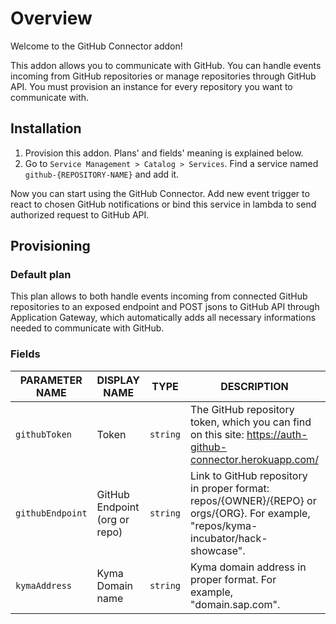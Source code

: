# Overview

Welcome to the GitHub Connector addon!

This addon allows you to communicate with GitHub. You can handle events incoming from GitHub repositories or manage repositories through GitHub API. You must provision an instance for every repository you want to communicate with.

## Installation

1. Provision this addon. Plans' and fields' meaning is explained below.
2. Go to `Service Management > Catalog > Services`. Find a service named `github-{REPOSITORY-NAME}` and add it.

Now you can start using the GitHub Connector. Add new event trigger to react to chosen GitHub notifications or bind this service in lambda to send authorized request to GitHub API.

## Provisioning

### Default plan

This plan allows to both handle events incoming from connected GitHub repositories to an exposed endpoint and POST jsons to GitHub API through Application Gateway, which automatically adds all necessary informations needed to communicate with GitHub.

### Fields

| PARAMETER NAME | DISPLAY NAME | TYPE | DESCRIPTION | REQUIRED |
|----------------|--------------|------|-------------|:--------:|
| `githubToken` | Token | `string` | The GitHub repository token, which you can find on this site: <https://auth-github-connector.herokuapp.com/> | yes |
| `githubEndpoint` | GitHub Endpoint (org or repo) | `string` | Link to GitHub repository in proper format: repos/{OWNER}/{REPO} or orgs/{ORG}. For example, "repos/kyma-incubator/hack-showcase". | yes |
| `kymaAddress` | Kyma Domain name | `string` | Kyma domain address in proper format. For example, "domain.sap.com". | yes |
